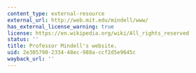 ```yaml
---
content_type: external-resource
external_url: http://web.mit.edu/mindell/www/
has_external_license_warning: true
license: https://en.wikipedia.org/wiki/All_rights_reserved
status: ''
title: Professor Mindell's website.
uid: 2e305790-2334-48ec-988a-ccf2d5e9645c
wayback_url: ''
---
```

